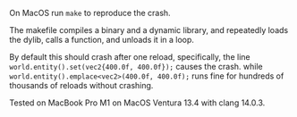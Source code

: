 On MacOS run `make` to reproduce the crash.

The makefile compiles a binary and a dynamic library, and repeatedly loads the dylib, calls a function, and unloads it in a loop.

By default this should crash after one reload, specifically, the line `world.entity().set(vec2{400.0f, 400.0f});` causes the crash.
while `world.entity().emplace<vec2>(400.0f, 400.0f);` runs fine for hundreds of thousands of reloads without crashing.

Tested on MacBook Pro M1 on MacOS Ventura 13.4 with clang 14.0.3.

